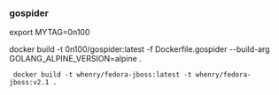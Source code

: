 ### gospider

export MYTAG=0n100

docker build  -t 0n100/gospider:latest  -f  Dockerfile.gospider  --build-arg GOLANG_ALPINE_VERSION=alpine   .

```
 docker build -t whenry/fedora-jboss:latest -t whenry/fedora-jboss:v2.1 .
```